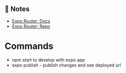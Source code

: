 ## 📝 Notes

- [Expo Router: Docs](https://expo.github.io/router)
- [Expo Router: Repo](https://github.com/expo/router)


# Commands

- npm start to develop with expo app
- expo publish - publish changes and see deployed url